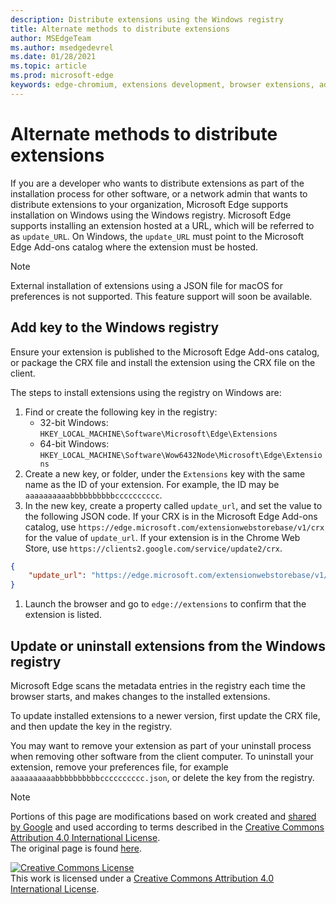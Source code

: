 ```yaml
---
description: Distribute extensions using the Windows registry
title: Alternate methods to distribute extensions
author: MSEdgeTeam
ms.author: msedgedevrel
ms.date: 01/28/2021
ms.topic: article
ms.prod: microsoft-edge
keywords: edge-chromium, extensions development, browser extensions, add-ons, partner center, developer
---
```


# Alternate methods to distribute extensions  

If you are a developer who wants to distribute extensions as part of the installation process for other software, or a network admin that wants to distribute extensions to your organization, Microsoft Edge supports installation on Windows using the Windows registry. Microsoft Edge supports installing an extension hosted at a URL, which will be referred to as `update_URL`.  On Windows, the `update_URL` must point to the Microsoft Edge Add-ons catalog where the extension must be hosted.  

> [!NOTE]
> External installation of extensions using a JSON file for macOS <!--and Linux--> for preferences is not supported.  This feature support will soon be available.

## Add key to the Windows registry  

Ensure your extension is published to the Microsoft Edge Add-ons catalog, or package the CRX file and install the extension using the CRX file on the client.  

The steps to install extensions using the registry on Windows are:  

1.   Find or create the following key in the registry:  
     *   32-bit Windows:  `HKEY_LOCAL_MACHINE\Software\Microsoft\Edge\Extensions`  
     *   64-bit Windows:  `HKEY_LOCAL_MACHINE\Software\Wow6432Node\Microsoft\Edge\Extensions`  
1.   Create a new key, or folder, under the `Extensions` key with the same name as the ID of your extension. For example, the ID may be `aaaaaaaaaabbbbbbbbbbcccccccccc`.  
1.   In the new key, create a property called `update_url`, and set the value to the following JSON code. If your CRX is in the Microsoft Edge Add-ons catalog, use `https://edge.microsoft.com/extensionwebstorebase/v1/crx` for the value of `update_url`. If your extension is in the Chrome Web Store, use `https://clients2.google.com/service/update2/crx`.  
    
```json  
{
    "update_url": "https://edge.microsoft.com/extensionwebstorebase/v1/crx"
}
```  
  
1.   Launch the browser and go to `edge://extensions` to confirm that the extension is listed.  

## Update or uninstall extensions from the Windows registry  

Microsoft Edge scans the metadata entries in the registry each time the browser starts, and makes changes to the installed extensions.   

To update installed extensions to a newer version, first update the CRX file, and then update the key in the registry.  

You may want to remove your extension as part of your uninstall process when removing other software from the client computer. To uninstall your extension, remove your preferences file, for example `aaaaaaaaaabbbbbbbbbbcccccccccc.json`, or delete the key from the registry.  

<!-- image links -->  

<!-- links -->  

> [!NOTE]
> Portions of this page are modifications based on work created and [shared by Google][GoogleSitePolicies] and used according to terms described in the [Creative Commons Attribution 4.0 International License][CCA4IL].  
> The original page is found [here](https://developer.chrome.com/apps/external_extensions).  

[![Creative Commons License][CCby4Image]][CCA4IL]  
This work is licensed under a [Creative Commons Attribution 4.0 International License][CCA4IL].  

[CCA4IL]: https://creativecommons.org/licenses/by/4.0  
[CCby4Image]: https://i.creativecommons.org/l/by/4.0/88x31.png  
[GoogleSitePolicies]: https://developers.google.com/terms/site-policies
